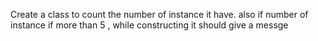 Create a class to count the number of instance it have.
also if number of instance if more than 5 , while constructing it should give a messge